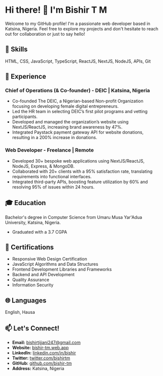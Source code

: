 # Hi there! 👋 I'm Bishir T M

Welcome to my GitHub profile! I'm a passionate web developer based in Katsina, Nigeria. Feel free to explore my projects and don't hesitate to reach out for collaboration or just to say hello!

## 🚀 Skills

HTML, CSS, JavaScript, TypeScript, ReactJS, NextJS, NodeJS, APIs, Git

## 💼 Experience

### Chief of Operations (& Co-founder) - DEIC | Katsina, Nigeria
- Co-founded The DEIC, a Nigerian-based Non-profit Organization focusing on developing female digital entrepreneurs.
- Led the HR team in selecting DEIC’s first pilot programs and vetting participants.
- Developed and managed the organization’s website using NextJS/ReactJS, increasing brand awareness by 47%.
- Integrated Paystack payment gateway API for website donations, resulting in a 200% increase in donations.

### Web Developer - Freelance | Remote
- Developed 30+ bespoke web applications using NextJS/ReactJS, NodeJS, Express, & MongoDB.
- Collaborated with 20+ clients with a 95% satisfaction rate, translating requirements into functional interfaces.
- Integrated third-party APIs, boosting feature utilization by 60% and resolving 95% of issues within 24 hours.

## 🎓 Education

Bachelor's degree in Computer Science from Umaru Musa Yar'Adua University, Katsina, Nigeria.
- Graduated with a 3.7 CGPA

## 🏅 Certifications

- Responsive Web Design Certification
- JavaScript Algorithms and Data Structures
- Frontend Development Libraries and Frameworks
- Backend and API Development
- Quality Assurance
- Information Security

## 🌐 Languages

English, Hausa

## 📫 Let's Connect!

- **Email:** [bishirtijjani247@gmail.com](mailto:bishirtijjani247@gmail.com)
- **Website:** [bishir-tm.web.app](https://bishir-tm.web.app)
- **LinkedIn:** [linkedin.com/in/bishir](https://www.linkedin.com/in/bishir)
- **Twitter:** [twitter.com/bishirtm](https://twitter.com/bishirtm)
- **GitHub:** [github.com/bishir-tm](https://github.com/bishir-tm)
- **Address:** Katsina, Nigeria

<!--  ## 📊 GitHub Stats

![Bishir's GitHub stats](https://github-readme-stats.vercel.app/api?username=bishir-tm&show_icons=true&theme=radical) -->

<!-- ## 📝 Latest Blog Posts -->

<!-- BLOG-POST-LIST:START -->
<!-- - [How to Create Interactive GitHub READMEs](#)
- [Top 10 JavaScript Libraries for Web Development](#)
- [Mastering Next.js: Tips and Tricks](#) -->
<!-- BLOG-POST-LIST:END -->
